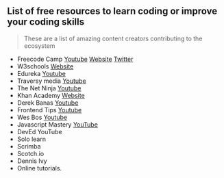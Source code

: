 ## List of free resources to learn coding or improve your coding skills

> These are a list of amazing content creators contributing to the ecosystem

- Freecode Camp [Youtube](https://www.youtube.com/channel/UC8butISFwT-Wl7EV0hUK0BQ) [Website](https://www.freecodecamp.org/) [Twitter](https://twitter.com/freecodecamp?lang=en)
- W3schools [Website](https://www.w3schools.com/)
- Edureka [Youtube](https://www.youtube.com/channel/UCkw4JCwteGrDHIsyIIKo4tQ)
- Traversy media [Youtube](https://www.youtube.com/channel/UC29ju8bIPH5as8OGnQzwJyA)
- The Net Ninja [Youtube](https://www.youtube.com/channel/UCW5YeuERMmlnqo4oq8vwUpg)
- Khan Academy [Website](https://www.khanacademy.org/)
- Derek Banas [Youtube](https://www.youtube.com/channel/UCwRXb5dUK4cvsHbx-rGzSgw)
- Frontend Tips [Youtube](https://www.youtube.com/channel/UC0abAX9cuVB0klLobCewq-g)
- Wes Bos [Youtube](https://www.youtube.com/channel/UCoebwHSTvwalADTJhps0emA)
- Javascript Mastery [YouTube](https://www.youtube.com/channel/UCmXmlB4-HJytD7wek0Uo97A)
- DevEd YouTube
- Solo learn
- Scrimba 
- Scotch.io
- Dennis Ivy
- Online tutorials.
